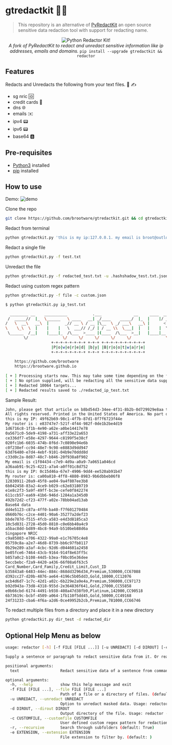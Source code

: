 # gtredactkit 🔐📝

>This repository is an alternative of [PyRedactKit](https://github.com/brootware/PyRedactKit) an open source sensitive data redaction tool with support for redacting name.
<p align="center">
  <img src="./images/asciiRedact.png" alt="Python Redactor Kit!"/>
<br />
<i>A fork of PyRedactKit to redact and unredact sensitive information like ip addresses, emails and domains.</i>
<code>pip install --upgrade gtredactkit && redactor</code>
</p>

<p align="center">
   <!-- <img alt="PyPI - Downloads" src="https://pepy.tech/badge/gtredactkit/month"> -->
   <!-- <img alt="PyPI - Downloads" src="https://pepy.tech/badge/gtredactkit"> -->
   <!-- <a href="https://twitter.com/brootware"><img src="https://img.shields.io/twitter/follow/brootware?style=social" alt="Twitter Follow"></a> -->
   <!-- <img alt="PyPI - Python Version" src="https://img.shields.io/pypi/pyversions/gtredactkit"> <img alt="PyPI" src="https://img.shields.io/pypi/v/gtredactkit"> -->
   <!-- <a href="https://sonarcloud.io/summary/new_code?id=brootware_gtredactkit"><img src="https://sonarcloud.io/api/project_badges/measure?project=brootware_gtredactkit&metric=alert_status" alt="reliability rating"></a> -->
   <!-- <img alt="GitHub Workflow Status" src="https://img.shields.io/github/workflow/status/brootware/gtredactkit/CI?label=CI"> -->
</p>

## Features

Redacts and Unredacts the following from your text files. 📄 ✍️

- sg nric 🆔
- credit cards 🏧
- dns 🌐
- emails ✉️
- ipv4 📟
- ipv6 📟
- base64 🅱️

## Pre-requisites

- [Python3](https://www.python.org/downloads/) installed
- [pip](https://packaging.python.org/en/latest/guides/installing-using-pip-and-virtual-environments/) installed

## How to use

Demo:
![demo](./images/pyredact.gif)

Clone the repo

```bash
git clone https://github.com/brootware/gtredactkit.git && cd gtredactkit
```

Redact from terminal

```bash
python gtredactkit.py 'this is my ip:127.0.0.1. my email is broot@outlook.com. secret link is github.com'
```

Redact a single file

```bash
python gtredactkit.py -f test.txt 
```

Unredact the file

```bash
python gtredactkit.py -f redacted_test.txt -u .hashshadow_test.txt.json 
```

Redact using custom regex pattern

```bash
python gtredactkit.py -f file -c custom.json
```

```bash
$ python gtredactkit.py ip_test.txt 

  ________ __    __________           .___              __     ____  __.__  __   
 /  _____//  |_  \______   \ ____   __| _/____    _____/  |_  |    |/ _|__|/  |_ 
/   \  __\   __\  |       _// __ \ / __ |\__  \ _/ ___\   __\ |      < |  \   __\
\    \_\  \  |    |    |   \  ___// /_/ | / __ \\  \___|  |   |    |  \|  ||  |  
 \______  /__|    |____|_  /\___  >____ |(____  /\___  >__|   |____|__ \__||__|  
        \/               \/     \/     \/     \/     \/               \/                                                                                   
                    +-+-+-+-+-+-+-+ +-+-+ +-+-+-+-+-+-+-+-+-+
                    |P|o|w|e|r|e|d| |b|y| |B|r|o|o|t|w|a|r|e|
                    +-+-+-+-+-+-+-+ +-+-+ +-+-+-+-+-+-+-+-+-+
            
    https://github.com/brootware
    https://brootware.github.io                                                                             
    
[ + ] Processing starts now. This may take some time depending on the file size. Monitor the redacted file size to monitor progress
[ + ] No option supplied, will be redacting all the sensitive data supported
[ + ] Redacted 10064 targets...
[ + ] Redacted results saved to ./redacted_ip_test.txt
```

Sample Result:

```txt
John, please get that article on b8bd54d3-34ee-4f31-8b2b-0d729929e8aa to me by 5:00PM on Jan 9th 2012. 4:00 would be ideal, actually. If you have any questions, You can reach me at(519)-236-2723 or get in touch with my associate at 7b3c7641-4b09-4e00-8e02-0e68e47b0ded.
All rights reserved. Printed in the United States of America. No part of this book may be used or reproduced in any manner whatsoever without written permission except in the case of brief quotations embodied in critical articles and reviews. For information address HarperCollins Publishers, 10 East 53rd Street, New York, NY 10022. His name is David. I met him and John last week. Gowtham Teja Kanneganti is a good student. I was born on Oct 4, 1995. My Indian mobile number is +91-7761975545. After coming to USA I got a new number +1-405-413-5255. I live on 1003 E Brooks St, Norman, Ok, 73071. I met  a child, who is playing with josh.
this is my IP: 49f62b69-98c1-4f7b-87d1-8f7f6723f44e
My router is : e83747e7-521f-4f44-982f-0de1b2be4d19
1d6716c8-1f1b-4e90-a62e-a0be14417e78
0a5671c0-5de9-4198-a731-aff33e22a653
ce336df7-e58e-4297-9644-c8199f5e38cf
020fc1b6-6035-474b-8f6d-7c0890e94e6b
c0f238ef-cc94-48e7-9c98-e8883d9dd947
63d76480-e7d4-4ebf-9101-04b9e70ddd8d
c33d0c2a-8d87-48c7-b846-20f938a8f902
My email is c1f04434-c7e9-4d9a-a0a9-7a0651a046cd
a36aab91-9c25-4221-a7a4-a0ff01c8d752
this is my IP: 0c15d46a-67e7-4906-9dd4-ee520ab91b47
My router is: ca00a810-4ff8-4880-8983-9b6dbbeb06f8
12830911-20a9-45f8-ae04-9a4f807ee3b8
6b042458-83a2-4ce9-b029-c62e83180719
e1e8c2f3-5a9f-49ff-bc3e-cefe0f842274
611ccb57-ea69-41b6-946d-1284a1a345d0
492b72d2-cf23-477f-a02e-78bb04ad13ab
Base64 data
dd4e5123-c87a-4ff0-ba40-f7f601270484
d660b76c-c2ce-4401-90a6-35277a2def23
bbde787d-f515-4fcb-a583-e4d3d8185ca3
10c5d831-2728-45d0-8810-c0e6bb40a4c9
a5bac8dd-bd89-4bc8-94a9-b510beb88d6a
Singapore NRIC
c9a85803-e706-4322-99a0-e1c76705c4e8
05759c8a-a2e7-46d8-8739-bb6c97fb8117
0b29e289-a3af-4cbc-92d6-d044601a2458
be05fce6-7464-43cb-9164-914f8e63ff5c
b857a0c2-b108-44d5-b3ea-f0bc05e36dee
5eccbebc-f2a9-4420-a436-66f08a6f63c5
Card_Number,Card_Family,Credit_Limit,Cust_ID
b35843a8-6483-44ec-884c-868dd3296d34,Premium,530000,CC67088
d392cc27-d20b-4876-ae64-4196c5b05dd3,Gold,18000,CC12076
acb4d6d7-1c7c-42d1-a02c-6b229e2a9e4a,Premium,596000,CC97173
b92d943a-73d8-4318-955d-2e364836f641,Gold,27000,CC55858
e0b66cbd-6174-4491-b938-408a47d38fb9,Platinum,142000,CC90518
6b73619c-bcbf-4509-a064-1fb110f5dd45,Gold,50000,CC49168
24f31233-cba6-4f6a-a2d6-0ce49952b2cb,Premium,781000,CC66746
```

To redact multiple files from a directory and place it in a new directory

```bash
python gtredactkit.py dir_test -d redacted_dir
```

## Optional Help Menu as below

```bash
usage: redactor [-h] [-f FILE [FILE ...]] [-u UNREDACT] [-d DIROUT] [-c CUSTOMFILE] [-r] [-e EXTENSION] [text ...]

Supply a sentence or paragraph to redact sensitive data from it. Or read in a file or set of files with -f to redact

positional arguments:
  text                  Redact sensitive data of a sentence from command prompt. (default: None)

optional arguments:
  -h, --help            show this help message and exit
  -f FILE [FILE ...], --file FILE [FILE ...]
                        Path of a file or a directory of files. (default: None)
  -u UNREDACT, --unredact UNREDACT
                        Option to unredact masked data. Usage: redactor -f [redacted_file] -u [.hashshadow.json] (default: None)
  -d DIROUT, --dirout DIROUT
                        Output directory of the file. Usage: redactor -f [file/filestoredact] -d [redacted_dir] (default: None)
  -c CUSTOMFILE, --customfile CUSTOMFILE
                        User defined custom regex pattern for redaction. Usage: redactor -f [file/filestoredact] -c [customfile.json] (default: None)
  -r, --recursive       Search through subfolders (default: True)
  -e EXTENSION, --extension EXTENSION
                        File extension to filter by. (default: )
```
